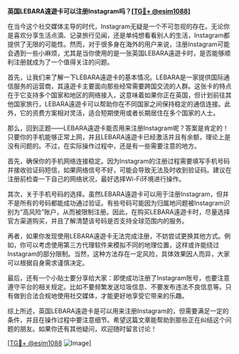 **英国LEBARA遠遊卡可以注册Instagram吗？[[TG💪+ @esim1088](https://t.me/s/esim1088)]**

在当今这个社交媒体主导的时代，Instagram无疑是一个不可忽视的存在。无论你是喜欢分享生活点滴、记录旅行见闻，还是单纯想看看别人的生活，Instagram都提供了无限的可能性。然而，对于很多身在海外的用户来说，注册Instagram可能会遇到一些小麻烦，尤其是当你使用的是一张英国LEBARA遠遊卡时，是否能够顺利注册就成为了一个值得关注的问题。

首先，让我们来了解一下LEBARA遠遊卡的基本情况。LEBARA是一家提供国际通信服务的运营商，其遠遊卡主要面向那些经常需要跨国交流的人群。这张卡的特点在于它支持多个国家和地区的网络接入，这意味着如果你正在英国，但计划前往其他国家旅行，LEBARA遠遊卡可以帮助你在不同国家之间保持稳定的通信连接。此外，它的资费方案相对灵活，适合短期使用或者长期居住在多个国家的人士。

那么，回到正题——LEBARA遠遊卡能否用来注册Instagram呢？答案是肯定的！只要你的手机能够正常上网，并且LEBARA遠遊卡已经激活并且有余额，理论上是没有问题的。不过，在实际操作过程中，还是有一些需要注意的地方。

首先，确保你的手机网络连接稳定。因为Instagram的注册过程需要填写手机号码并接收验证码短信，如果网络信号不好，可能会导致无法及时收到验证码。建议在注册前检查一下自己的网络状况，最好选择Wi-Fi环境进行操作。

其次，关于手机号码的选择。虽然LEBARA遠遊卡可以用于注册Instagram，但并不是所有的号码都能成功通过验证。有些号码可能因为归属地问题被Instagram识别为“高风险”账户，从而被限制注册。因此，在购买LEBARA遠遊卡时，尽量选择官方渠道购买，并且了解清楚该号码是否支持全球范围内的服务。

再者，如果你发现使用LEBARA遠遊卡无法完成注册，不妨尝试更换其他方式。例如，你可以考虑使用第三方代理软件来模拟不同的地理位置，这样或许能绕过Instagram的部分限制。当然，这种方法存在一定风险，具体效果因人而异，大家可以根据自身需求谨慎决定。

最后，还有一个小贴士要分享给大家：即使成功注册了Instagram账号，也要注意遵守平台的相关规定。比如不要频繁发送垃圾信息、不要发布违法不良信息等。只有做到合法合规地使用社交媒体，才能更好地享受它带来的乐趣。

综上所述，英国LEBARA遠遊卡是可以用来注册Instagram的，但需要满足一定的条件，并且在操作过程中要注意细节。希望这篇文章能帮助到那些正在纠结这个问题的朋友。如果你还有其他疑问，欢迎随时留言讨论！

[[TG💪+ @esim1088](https://t.me/s/esim1088) ![Image](https://i.postimg.cc/4NQfJmqS/Snipaste-2025-05-13-00-14-12.png)]
